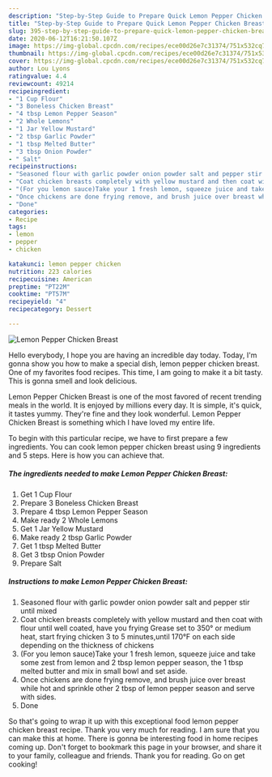 ```yaml
---
description: "Step-by-Step Guide to Prepare Quick Lemon Pepper Chicken Breast"
title: "Step-by-Step Guide to Prepare Quick Lemon Pepper Chicken Breast"
slug: 395-step-by-step-guide-to-prepare-quick-lemon-pepper-chicken-breast
date: 2020-06-12T16:21:50.107Z
image: https://img-global.cpcdn.com/recipes/ece00d26e7c31374/751x532cq70/lemon-pepper-chicken-breast-recipe-main-photo.jpg
thumbnail: https://img-global.cpcdn.com/recipes/ece00d26e7c31374/751x532cq70/lemon-pepper-chicken-breast-recipe-main-photo.jpg
cover: https://img-global.cpcdn.com/recipes/ece00d26e7c31374/751x532cq70/lemon-pepper-chicken-breast-recipe-main-photo.jpg
author: Lou Lyons
ratingvalue: 4.4
reviewcount: 49214
recipeingredient:
- "1 Cup Flour"
- "3 Boneless Chicken Breast"
- "4 tbsp Lemon Pepper Season"
- "2 Whole Lemons"
- "1 Jar Yellow Mustard"
- "2 tbsp Garlic Powder"
- "1 tbsp Melted Butter"
- "3 tbsp Onion Powder"
- " Salt"
recipeinstructions:
- "Seasoned flour with garlic powder onion powder salt and pepper stir until mixed"
- "Coat chicken breasts completely with yellow mustard and then coat with flour until well coated, have you frying Grease set to 350° or medium heat, start frying chicken 3 to 5 minutes,until 170°F on each side depending on the thickness of chickens"
- "(For you lemon sauce)Take your 1 fresh lemon, squeeze juice and take some zest from lemon and 2 tbsp lemon pepper season, the 1 tbsp melted butter and mix in small bowl and set aside."
- "Once chickens are done frying remove, and brush juice over breast while hot and sprinkle other 2 tbsp of lemon pepper season and serve with sides."
- "Done"
categories:
- Recipe
tags:
- lemon
- pepper
- chicken

katakunci: lemon pepper chicken 
nutrition: 223 calories
recipecuisine: American
preptime: "PT22M"
cooktime: "PT57M"
recipeyield: "4"
recipecategory: Dessert

---
```



![Lemon Pepper Chicken Breast](https://img-global.cpcdn.com/recipes/ece00d26e7c31374/751x532cq70/lemon-pepper-chicken-breast-recipe-main-photo.jpg)

Hello everybody, I hope you are having an incredible day today. Today, I'm gonna show you how to make a special dish, lemon pepper chicken breast. One of my favorites food recipes. This time, I am going to make it a bit tasty. This is gonna smell and look delicious.



Lemon Pepper Chicken Breast is one of the most favored of recent trending meals in the world. It is enjoyed by millions every day. It is simple, it's quick, it tastes yummy. They're fine and they look wonderful. Lemon Pepper Chicken Breast is something which I have loved my entire life.


To begin with this particular recipe, we have to first prepare a few ingredients. You can cook lemon pepper chicken breast using 9 ingredients and 5 steps. Here is how you can achieve that.

<!--inarticleads1-->

##### The ingredients needed to make Lemon Pepper Chicken Breast:

1. Get 1 Cup Flour
1. Prepare 3 Boneless Chicken Breast
1. Prepare 4 tbsp Lemon Pepper Season
1. Make ready 2 Whole Lemons
1. Get 1 Jar Yellow Mustard
1. Make ready 2 tbsp Garlic Powder
1. Get 1 tbsp Melted Butter
1. Get 3 tbsp Onion Powder
1. Prepare  Salt




<!--inarticleads2-->

##### Instructions to make Lemon Pepper Chicken Breast:

1. Seasoned flour with garlic powder onion powder salt and pepper stir until mixed
1. Coat chicken breasts completely with yellow mustard and then coat with flour until well coated, have you frying Grease set to 350° or medium heat, start frying chicken 3 to 5 minutes,until 170°F on each side depending on the thickness of chickens
1. (For you lemon sauce)Take your 1 fresh lemon, squeeze juice and take some zest from lemon and 2 tbsp lemon pepper season, the 1 tbsp melted butter and mix in small bowl and set aside.
1. Once chickens are done frying remove, and brush juice over breast while hot and sprinkle other 2 tbsp of lemon pepper season and serve with sides.
1. Done




So that's going to wrap it up with this exceptional food lemon pepper chicken breast recipe. Thank you very much for reading. I am sure that you can make this at home. There is gonna be interesting food in home recipes coming up. Don't forget to bookmark this page in your browser, and share it to your family, colleague and friends. Thank you for reading. Go on get cooking!

